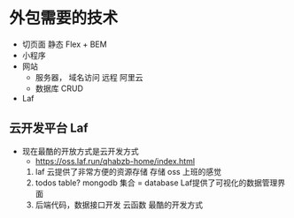 # 外包需要的技术

- 切页面  静态
    Flex + BEM  
- 小程序
- 网站
    - 服务器， 域名访问 远程
        阿里云 
    - 数据库 CRUD   <!--CRUD是操控数据库的增删改查-->
- Laf 


## 云开发平台 Laf
- 现在最酷的开放方式是云开发方式
    - https://oss.laf.run/qhabzb-home/index.html
    1. laf 云提供了非常方便的资源存储  存储  oss 上班的感觉
    2. todos table?   mongodb
        集合 = database
        Laf提供了可视化的数据管理界面
    3. 后端代码，数据接口开发
        云函数 最酷的开发方式
